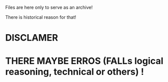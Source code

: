Files are here only to serve as an archive!

There is historical reason for that!

# DISCLAMER

# THERE MAYBE ERROS (FALLs logical reasoning, technical or others) !
